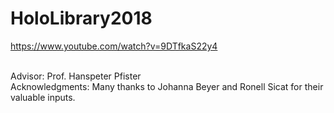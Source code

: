 # HoloLibrary2018
https://www.youtube.com/watch?v=9DTfkaS22y4

<br>
Advisor: Prof. Hanspeter Pfister <br>
Acknowledgments: Many thanks to Johanna Beyer and Ronell Sicat for their valuable inputs. <br>
